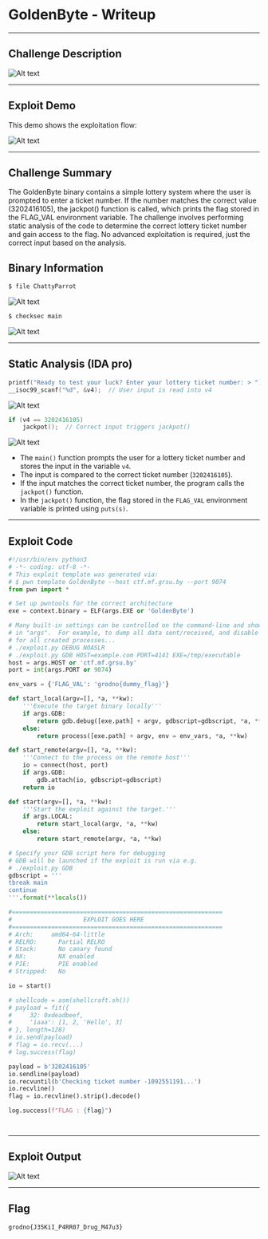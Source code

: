 # GoldenByte - Writeup

---

## Challenge Description

![Alt text](img/1.png)

---

## Exploit Demo

This demo shows the exploitation flow:

![Alt text](gif/GoldenByte.gif)

---

## Challenge Summary

The GoldenByte binary contains a simple lottery system where the user is prompted to enter a ticket number. If the number matches the correct value (3202416105), the jackpot() function is called, which prints the flag stored in the FLAG_VAL environment variable. The challenge involves performing static analysis of the code to determine the correct lottery ticket number and gain access to the flag. No advanced exploitation is required, just the correct input based on the analysis.

## Binary Information

```bash
$ file ChattyParrot
```

![Alt text](img/2.png)

```bash
$ checksec main
```

![Alt text](img/3.png)

---

## Static Analysis (IDA pro)

```c
printf("Ready to test your luck? Enter your lottery ticket number: > ");
__isoc99_scanf("%d", &v4);  // User input is read into v4
```

![Alt text](img/4.png)

```c
if (v4 == 3202416105)
    jackpot();  // Correct input triggers jackpot()
```

![Alt text](img/5.png)

- The `main()` function prompts the user for a lottery ticket number and stores the input in the variable `v4`.
- The input is compared to the correct ticket number (`3202416105`).
- If the input matches the correct ticket number, the program calls the `jackpot()` function.
- In the `jackpot()` function, the flag stored in the `FLAG_VAL` environment variable is printed using `puts(s)`.

---

## Exploit Code

```python
#!/usr/bin/env python3
# -*- coding: utf-8 -*-
# This exploit template was generated via:
# $ pwn template GoldenByte --host ctf.mf.grsu.by --port 9074
from pwn import *

# Set up pwntools for the correct architecture
exe = context.binary = ELF(args.EXE or 'GoldenByte')

# Many built-in settings can be controlled on the command-line and show up
# in "args".  For example, to dump all data sent/received, and disable ASLR
# for all created processes...
# ./exploit.py DEBUG NOASLR
# ./exploit.py GDB HOST=example.com PORT=4141 EXE=/tmp/executable
host = args.HOST or 'ctf.mf.grsu.by'
port = int(args.PORT or 9074)

env_vars = {'FLAG_VAL': 'grodno{dummy_flag}'}

def start_local(argv=[], *a, **kw):
    '''Execute the target binary locally'''
    if args.GDB:
        return gdb.debug([exe.path] + argv, gdbscript=gdbscript, *a, **kw)
    else:
        return process([exe.path] + argv, env = env_vars, *a, **kw)

def start_remote(argv=[], *a, **kw):
    '''Connect to the process on the remote host'''
    io = connect(host, port)
    if args.GDB:
        gdb.attach(io, gdbscript=gdbscript)
    return io

def start(argv=[], *a, **kw):
    '''Start the exploit against the target.'''
    if args.LOCAL:
        return start_local(argv, *a, **kw)
    else:
        return start_remote(argv, *a, **kw)

# Specify your GDB script here for debugging
# GDB will be launched if the exploit is run via e.g.
# ./exploit.py GDB
gdbscript = '''
tbreak main
continue
'''.format(**locals())

#===========================================================
#                    EXPLOIT GOES HERE
#===========================================================
# Arch:     amd64-64-little
# RELRO:      Partial RELRO
# Stack:      No canary found
# NX:         NX enabled
# PIE:        PIE enabled
# Stripped:   No

io = start()

# shellcode = asm(shellcraft.sh())
# payload = fit({
#     32: 0xdeadbeef,
#     'iaaa': [1, 2, 'Hello', 3]
# }, length=128)
# io.send(payload)
# flag = io.recv(...)
# log.success(flag)

payload = b'3202416105'
io.sendline(payload)
io.recvuntil(b'Checking ticket number -1092551191...')
io.recvline()
flag = io.recvline().strip().decode()

log.success(f"FLAG : {flag}")




```

---

## Exploit Output

![Alt text](img/6.png)

---

## Flag

```
grodno{J35KiI_P4RR07_Drug_M47u3}
```
